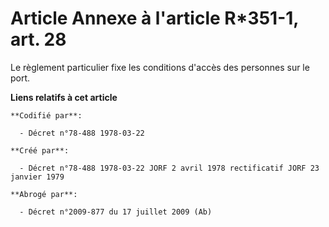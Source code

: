 # Article Annexe à l'article R*351-1, art. 28

Le règlement particulier fixe les conditions d'accès des personnes sur le port.

**Liens relatifs à cet article**

	**Codifié par**:

	  - Décret n°78-488 1978-03-22

	**Créé par**:

	  - Décret n°78-488 1978-03-22 JORF 2 avril 1978 rectificatif JORF 23 janvier 1979

	**Abrogé par**:

	  - Décret n°2009-877 du 17 juillet 2009 (Ab)
